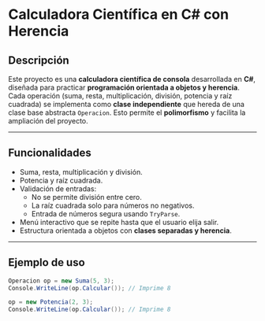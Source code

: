 # Calculadora Científica en C# con Herencia

## Descripción
Este proyecto es una **calculadora científica de consola** desarrollada en **C#**, diseñada para practicar **programación orientada a objetos y herencia**.  
Cada operación (suma, resta, multiplicación, división, potencia y raíz cuadrada) se implementa como **clase independiente** que hereda de una clase base abstracta `Operacion`. Esto permite el **polimorfismo** y facilita la ampliación del proyecto.

---

## Funcionalidades

- Suma, resta, multiplicación y división.  
- Potencia y raíz cuadrada.  
- Validación de entradas:
  - No se permite división entre cero.  
  - La raíz cuadrada solo para números no negativos.  
  - Entrada de números segura usando `TryParse`.  
- Menú interactivo que se repite hasta que el usuario elija salir.  
- Estructura orientada a objetos con **clases separadas y herencia**.

---

## Ejemplo de uso

```csharp
Operacion op = new Suma(5, 3);
Console.WriteLine(op.Calcular()); // Imprime 8

op = new Potencia(2, 3);
Console.WriteLine(op.Calcular()); // Imprime 8

